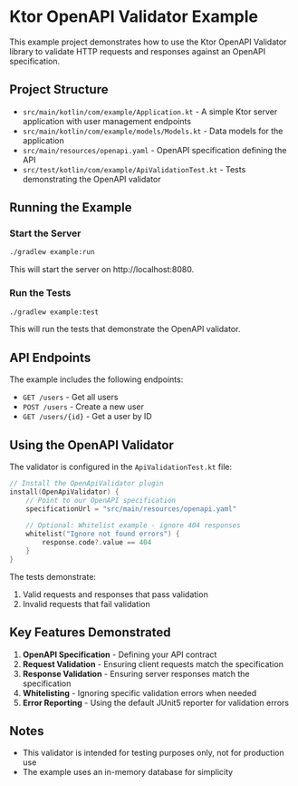 # Ktor OpenAPI Validator Example

This example project demonstrates how to use the Ktor OpenAPI Validator library to validate HTTP requests and responses against an OpenAPI specification.

## Project Structure

- `src/main/kotlin/com/example/Application.kt` - A simple Ktor server application with user management endpoints
- `src/main/kotlin/com/example/models/Models.kt` - Data models for the application
- `src/main/resources/openapi.yaml` - OpenAPI specification defining the API
- `src/test/kotlin/com/example/ApiValidationTest.kt` - Tests demonstrating the OpenAPI validator

## Running the Example

### Start the Server

```bash
./gradlew example:run
```

This will start the server on http://localhost:8080.

### Run the Tests

```bash
./gradlew example:test
```

This will run the tests that demonstrate the OpenAPI validator.

## API Endpoints

The example includes the following endpoints:

- `GET /users` - Get all users
- `POST /users` - Create a new user
- `GET /users/{id}` - Get a user by ID

## Using the OpenAPI Validator

The validator is configured in the `ApiValidationTest.kt` file:

```kotlin
// Install the OpenApiValidator plugin
install(OpenApiValidator) {
    // Point to our OpenAPI specification
    specificationUrl = "src/main/resources/openapi.yaml"
    
    // Optional: Whitelist example - ignore 404 responses
    whitelist("Ignore not found errors") {
        response.code?.value == 404
    }
}
```

The tests demonstrate:
1. Valid requests and responses that pass validation
2. Invalid requests that fail validation

## Key Features Demonstrated

1. **OpenAPI Specification** - Defining your API contract
2. **Request Validation** - Ensuring client requests match the specification
3. **Response Validation** - Ensuring server responses match the specification
4. **Whitelisting** - Ignoring specific validation errors when needed
5. **Error Reporting** - Using the default JUnit5 reporter for validation errors

## Notes

- This validator is intended for testing purposes only, not for production use
- The example uses an in-memory database for simplicity